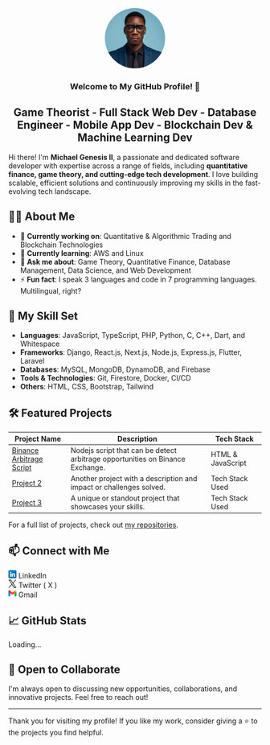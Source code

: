 <p align="center">
  <img src="./images/pics.jpeg" style="border-radius: 50%;" height="120" alt="Michael Genesis II">
</p>

<h3 align="center">
  Welcome to My GitHub Profile! 👋
</h3>

<h2 align="center">
  Game Theorist - Full Stack Web Dev - Database Engineer - Mobile App Dev - Blockchain Dev & Machine Learning Dev
</h2> 

Hi there! I'm **Michael Genesis II**, a passionate and dedicated software developer with expertise across a range of fields, including **quantitative finance, game theory, and cutting-edge tech development**. I love building scalable, efficient solutions and continuously improving my skills in the fast-evolving tech landscape.

## 👨‍💻 About Me
- 🔭 **Currently working on**: Quantitative & Algorithmic Trading and Blockchain Technologies
- 🌱 **Currently learning**: AWS and Linux
- 💬 **Ask me about**: Game Theory, Quantitative Finance, Database Management, Data Science, and Web Development
- ⚡ **Fun fact**: I speak 3 languages and code in 7 programming languages. Multilingual, right?

## 🚀 My Skill Set
- **Languages**: JavaScript, TypeScript, PHP, Python, C, C++, Dart, and Whitespace
- **Frameworks**: Django, React.js, Next.js, Node.js, Express.js, Flutter, Laravel
- **Databases**: MySQL, MongoDB, DynamoDB, and Firebase
- **Tools & Technologies**: Git, Firestore, Docker, CI/CD
- **Others**: HTML, CSS, Bootstrap, Tailwind

## 🛠️ Featured Projects

| Project Name | Description | Tech Stack |
|--------------|-------------|------------|
| [Binance Arbitrage Script](https://github.com/Michaelgens/Binance-Arbitrage-Script.git) | Nodejs script that can be detect arbitrage opportunities on Binance Exchange. | HTML & JavaScript |
| [Project 2](https://github.com/YourUsername/Project2) | Another project with a description and impact or challenges solved. | Tech Stack Used |
| [Project 3](https://github.com/YourUsername/Project3) | A unique or standout project that showcases your skills. | Tech Stack Used |

For a full list of projects, check out [my repositories](https://github.com/YourUsername?tab=repositories).

## 📫 Connect with Me

[![LinkedIn](./images/linkedin.png)](https://www.linkedin.com/in/michael-genesis-ii-68835a195?trk=contact-info) LinkedIn  
[![Twitter](./images/twitter.png)](https://x.com/MichaelGen4521) Twitter ( X )  
[![Email](./images/gmail.png)](mailto:michaelgenesis26@gmail.com) Gmail

## 📈 GitHub Stats
Loading...

## 🤔 Open to Collaborate

I'm always open to discussing new opportunities, collaborations, and innovative projects. Feel free to reach out!

---

Thank you for visiting my profile! If you like my work, consider giving a ⭐️ to the projects you find helpful.
